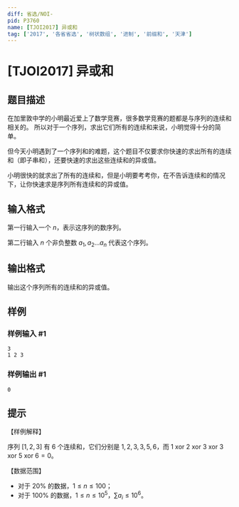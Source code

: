 ```yaml
---
diff: 省选/NOI-
pid: P3760
name: [TJOI2017] 异或和
tag: ['2017', '各省省选', '树状数组', '进制', '前缀和', '天津']
---
```

# [TJOI2017] 异或和
## 题目描述

在加里敦中学的小明最近爱上了数学竞赛，很多数学竞赛的题都是与序列的连续和相关的。  所以对于一个序列，求出它们所有的连续和来说，小明觉得十分的简单。  

但今天小明遇到了一个序列和的难题，这个题目不仅要求你快速的求出所有的连续和（即子串和），还要快速的求出这些连续和的异或值。  

小明很快的就求出了所有的连续和，但是小明要考考你，在不告诉连续和的情况下，让你快速求是序列所有连续和的异或值。

## 输入格式

第一行输入一个 $n$，表示这序列的数序列。

第二行输入 $n$ 个非负整数 $a_1,a_2 \dots a_n$ 代表这个序列。
## 输出格式

输出这个序列所有的连续和的异或值。

## 样例

### 样例输入 #1
```
3
1 2 3
```
### 样例输出 #1
```
0
```
## 提示

【样例解释】

序列 $[1,2,3]$ 有 $6$ 个连续和，它们分别是 $1,2,3,3,5,6$，而 $1 \text{ xor } 2 \text{ xor } 3 \text{ xor } 3 \text{ xor } 5 \text{ xor } 6 = 0$。

【数据范围】

- 对于 $20\%$ 的数据，$1\le n \le 100$；
- 对于 $100\%$ 的数据，$1\le n \le 10^5$，$\sum a_i \le 10^6$。


